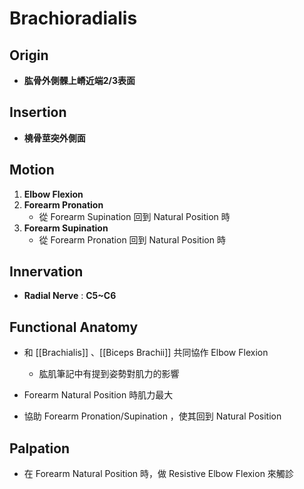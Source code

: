 # Brachioradialis
## Origin
*  **肱骨外側髁上嵴近端2/3表面**  

## Insertion
* **橈骨莖突外側面**

## Motion
1. **Elbow Flexion**
2. **Forearm Pronation**
	* 從 Forearm Supination 回到 Natural Position 時
3. **Forearm Supination**
	* 從 Forearm Pronation 回到 Natural Position 時  

## Innervation
* **Radial Nerve** : **C5~C6**  

## Functional Anatomy
* 和 [[Brachialis]] 、[[Biceps Brachii]] 共同協作 Elbow Flexion  
	* 肱肌筆記中有提到姿勢對肌力的影響

* Forearm Natural Position 時肌力最大  

* 協助 Forearm Pronation/Supination ，使其回到 Natural Position  

## Palpation
* 在 Forearm Natural Position 時，做 Resistive Elbow Flexion 來觸診